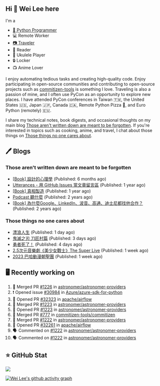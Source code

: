 ## Hi 👋 Wei Lee here

I'm a

* [🐍 Python Programmer](https://pycon-note.wei-lee.me/)
* 💻 Remote Worker
* [📷 Traveler](https://travlog.wei-lee.me/)
* 📖 Reader
* 🎵 Ukulele Player
* 🔒 Locker
* 📺 Anime Lover

I enjoy automating tedious tasks and creating high-quality code. Enjoy participating in open-source communities and contributing to open-source projects such as [commitizen-tools](https://github.com/commitizen-tools) is something I love. Traveling is also a passion of mine, and I often use PyCon as an opportunity to explore new places. I have attended PyCon conferences in Taiwan 🇹🇼, the United States 🇺🇸, Japan 🇯🇵, Canada 🇨🇦, Remote Python Pizza 🍕, and Euro Python (remotely) 🇪🇺.

I share my technical notes, book digests, and occasional thoughts on my main blog [Those aren't written down are meant to be forgotten](https://blog.wei-lee.me/). If you're interested in topics such as cooking, anime, and travel, I chat about those things on [Those things no one cares about](https://travlog.wei-lee.me/).

## 🖊️ Blogs

### Those aren't written down are meant to be forgotten

* [[Book] 設計的心理學](https://blog.wei-lee.me/posts/book/2023/01/the-design-of-everyday-things) (Published: 6 months ago)
* [Utterances - 用 GitHub Issues 當文章留言區](https://blog.wei-lee.me/posts/tech/2022/02/use-github-issues-as-comment-system) (Published: 1 year ago)
* [[Book] 真相製造](https://blog.wei-lee.me/posts/book/2022/02/reality-is-business) (Published: 1 year ago)
* [Podcast 聽什麼](https://blog.wei-lee.me/posts/gossiping/2021/12/podcast-i-listen-to) (Published: 2 years ago)
* [[Book] 為什麼Google、LinkedIn、波音、高通、迪士尼都找他合作？](https://blog.wei-lee.me/posts/book/2021/12/pitch-anyting) (Published: 2 years ago)

### Those things no one cares about

* [漂浪人生](https://travlog.wei-lee.me/posts/review/2023/07/Flee) (Published: 1 day ago)
* [鬼滅之刃 刀匠村篇](https://travlog.wei-lee.me/posts/review/2023/07/demon-slayer-to-the-swordsmith-village) (Published: 3 days ago)
* [勇者死了！](https://travlog.wei-lee.me/posts/review/2023/07/the-legendary-hero-is-dead) (Published: 4 days ago)
* [2.5次元音樂劇《美少女戰士》The Super Live](https://travlog.wei-lee.me/posts/review/2023/06/2-5-dimension-musical-sailor-moon-the-super-live) (Published: 1 week ago)
* [2023 巴哈動漫朝聖團](https://travlog.wei-lee.me/posts/travel/2023/06/bahamut-anime-tourism-2023) (Published: 1 week ago)

## 🖥️ Recently working on

1. 🎉 Merged PR [#1226](https://github.com/astronomer/astronomer-providers/pull/1226) in [astronomer/astronomer-providers](https://github.com/astronomer/astronomer-providers)
2. ❗️ Opened issue [#30984](https://github.com/Azure/azure-sdk-for-python/issues/30984) in [Azure/azure-sdk-for-python](https://github.com/Azure/azure-sdk-for-python)
3. 💪 Opened PR [#32323](https://github.com/apache/airflow/pull/32323) in [apache/airflow](https://github.com/apache/airflow)
4. 🎉 Merged PR [#1223](https://github.com/astronomer/astronomer-providers/pull/1223) in [astronomer/astronomer-providers](https://github.com/astronomer/astronomer-providers)
5. 💪 Opened PR [#1223](https://github.com/astronomer/astronomer-providers/pull/1223) in [astronomer/astronomer-providers](https://github.com/astronomer/astronomer-providers)
6. 🎉 Merged PR [#777](https://github.com/commitizen-tools/commitizen/pull/777) in [commitizen-tools/commitizen](https://github.com/commitizen-tools/commitizen)
7. 🎉 Merged PR [#1222](https://github.com/astronomer/astronomer-providers/pull/1222) in [astronomer/astronomer-providers](https://github.com/astronomer/astronomer-providers)
8. 💪 Opened PR [#32261](https://github.com/apache/airflow/pull/32261) in [apache/airflow](https://github.com/apache/airflow)
9. 🗣 Commented on [#1222](https://github.com/astronomer/astronomer-providers/issues/1222) in [astronomer/astronomer-providers](https://github.com/astronomer/astronomer-providers)
10. 🗣 Commented on [#1222](https://github.com/astronomer/astronomer-providers/issues/1222) in [astronomer/astronomer-providers](https://github.com/astronomer/astronomer-providers)


## ⭐ GitHub Stat
[![](https://github-readme-stats.vercel.app/api?username=Lee-W&show_icons=true&hide_title=true&cache_seconds=86400)](https://github.com/anuraghazra/github-readme-stats)

[![Wei Lee's github activity graph](https://github-readme-activity-graph.vercel.app/graph?username=Lee-W&theme=dracula)](https://github.com/ashutosh00710/github-readme-activity-graph)
